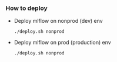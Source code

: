 ### How to deploy
- Deploy mlflow on nonprod (dev) env
    ```shell
    ./deploy.sh nonprod
    ```

- Deploy mlflow on prod (production) env
    ```shell
    ./deploy.sh nonprod
    ```